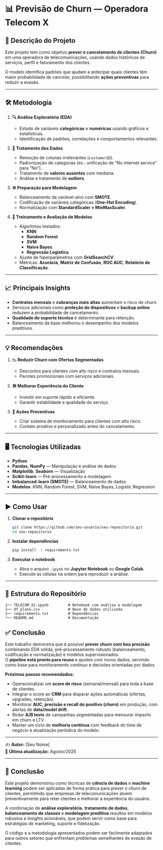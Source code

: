 # 📊 Previsão de Churn — Operadora **Telecom X**

## 📌 Descrição do Projeto
Este projeto tem como objetivo **prever o cancelamento de clientes (Churn)** em uma operadora de telecomunicações, usando dados históricos de serviços, perfil e faturamento dos clientes.  

O modelo identifica padrões que ajudam a antecipar quais clientes têm maior probabilidade de cancelar, possibilitando **ações preventivas** para reduzir a evasão.

---

## 🛠 Metodologia

1. **🔍 Análise Exploratória (EDA)**  
   - Estudo de variáveis **categóricas** e **numéricas** usando gráficos e estatísticas.  
   - Identificação de padrões, correlações e comportamentos relevantes.

2. **🧹 Tratamento dos Dados**  
   - Remoção de colunas irrelevantes (`customerID`).  
   - Padronização de categorias (ex.: unificação de “No internet service” para “No”).  
   - Tratamento de **valores ausentes** com mediana.  
   - Análise e tratamento de **outliers**.

3. **⚙ Preparação para Modelagem**  
   - Balanceamento da variável-alvo com **SMOTE**.  
   - Codificação de variáveis categóricas (**One-Hot Encoding**).  
   - Normalização com **StandardScaler** e **MinMaxScaler**.

4. **🤖 Treinamento e Avaliação de Modelos**  
   - Algoritmos testados:  
     - **KNN**  
     - **Random Forest**  
     - **SVM**  
     - **Naive Bayes**  
     - **Regressão Logística**  
   - Ajuste de hiperparâmetros com **GridSearchCV**.  
   - Métricas: **Acurácia**, **Matriz de Confusão**, **ROC AUC**, **Relatório de Classificação**.

---

## 📈 Principais Insights
- **Contratos mensais** e **cobranças mais altas** aumentam o risco de churn.  
- Serviços adicionais como **proteção de dispositivos** e **backup online** reduzem a probabilidade de cancelamento.  
- **Qualidade do suporte técnico** é determinante para retenção.  
- Balanceamento da base melhorou o desempenho dos modelos preditivos.

---

## 💡 Recomendações
1. **📉 Reduzir Churn com Ofertas Segmentadas**  
   - Descontos para clientes com alto risco e contratos mensais.  
   - Pacotes promocionais com serviços adicionais.

2. **🛠 Melhorar Experiência do Cliente**  
   - Investir em suporte rápido e eficiente.  
   - Garantir estabilidade e qualidade do serviço.

3. **📢 Ações Preventivas**  
   - Criar sistema de monitoramento para clientes com alto risco.  
   - Contato proativo e personalizado antes do cancelamento.

---

## 🖥 Tecnologias Utilizadas
- **Python**  
- **Pandas**, **NumPy** — Manipulação e análise de dados  
- **Matplotlib**, **Seaborn** — Visualização  
- **Scikit-learn** — Pré-processamento e modelagem  
- **Imbalanced-learn (SMOTE)** — Balanceamento de dados  
- **Modelos**: KNN, Random Forest, SVM, Naive Bayes, Logistic Regression

---

## ▶ Como Usar

1. **Clonar o repositório**
   ```bash
   git clone https://github.com/seu-usuario/seu-repositorio.git
   cd seu-repositorio
   ```

2. **Instalar dependências**
   ```bash
   pip install -r requirements.txt
   ```

3. **Executar o notebook**
   - Abra o arquivo `.ipynb` no **Jupyter Notebook** ou **Google Colab**.  
   - Execute as células na ordem para reproduzir a análise.

---

## 📂 Estrutura do Repositório
```
├── TELECOM_X2.ipynb         # Notebook com análise e modelagem
├── df_plano.csv             # Base de dados utilizada
├── requirements.txt         # Dependências
└── README.md                # Documentação
```



## ✅ Conclusão
Este trabalho demonstra que é possível **prever churn com boa precisão** combinando EDA sólida, pré-processamento robusto (balanceamento, codificação e normalização) e modelos supervisionados.  
O **pipeline está pronto para reuso** e ajustes com novos dados, servindo como base para monitoramento contínuo e decisões orientadas por dados.

**Próximos passos recomendados:**
- Operacionalizar um **score de risco** (semanal/mensal) para toda a base de clientes.
- Integrar o score ao **CRM** para disparar ações automáticas (ofertas, upgrades, retenção).
- Monitorar **AUC, precisão e recall do positivo (churn)** em produção, com alertas de **data/model drift**.
- Rodar **A/B tests** de campanhas segmentadas para mensurar impacto em churn e LTV.
- Manter um ciclo de **melhoria contínua** com feedback do time de negócio e atualização periódica do modelo.

---

✍ **Autor:** [Seu Nome]  
📅 **Última atualização:** Agosto/2025  

---

## 📜 Conclusão
Este projeto demonstrou como técnicas de **ciência de dados** e **machine learning** podem ser aplicadas de forma prática para prever o churn de clientes, permitindo que empresas de telecomunicações atuem preventivamente para reter clientes e melhorar a experiência do usuário.  

A combinação de **análise exploratória**, **tratamento de dados**, **balanceamento de classes** e **modelagem preditiva** resultou em modelos robustos e insights acionáveis, que podem servir como base para estratégias de marketing, suporte e fidelização.  

O código e a metodologia apresentados podem ser facilmente adaptados para outros setores que enfrentam problemas semelhantes de evasão de clientes.

